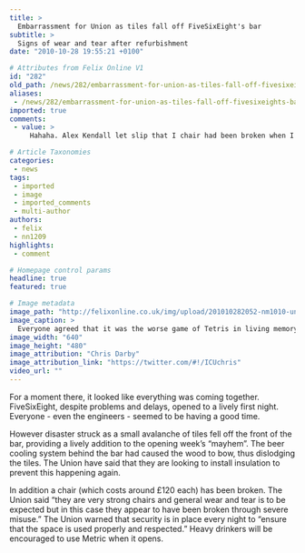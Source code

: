 ```yaml
---
title: >
  Embarrassment for Union as tiles fall off FiveSixEight's bar
subtitle: >
  Signs of wear and tear after refurbishment
date: "2010-10-28 19:55:21 +0100"

# Attributes from Felix Online V1
id: "282"
old_path: /news/282/embarrassment-for-union-as-tiles-fall-off-fivesixeights-bar
aliases:
 - /news/282/embarrassment-for-union-as-tiles-fall-off-fivesixeights-bar
imported: true
comments:
 - value: >
     Hahaha. Alex Kendall let slip that I chair had been broken when I was talking to him the other night, but when I said "what was that about a broken chair?" he managed to cover it up by saying "oh no, we were worried that one MIGHT get broken because they're quite nice...". <br> <br>I'll have to watch him. Sneaky. ;o),D'oh. I wish I'd proof-read that comment before posting.,It's a real shame that the venue's not been finished to a high enough standard. FiveSixEight has the potential to be an awesome bar. It'll be like what Eastside could've been if it looked better, was cheaper, and had the longest student bar in London.,testing... please ignore, sorry for spam,8f9zAg , [url=http://uycwhxmpnlmv.com/]uycwhxmpnlmv[/url], [link=http://kazlxcffrkfj.com/]kazlxcffrkfj[/link], http://mvjkmqvapxfe.com/

# Article Taxonomies
categories:
 - news
tags:
 - imported
 - image
 - imported_comments
 - multi-author
authors:
 - felix
 - nn1209
highlights:
 - comment

# Homepage control params
headline: true
featured: true

# Image metadata
image_path: "http://felixonline.co.uk/img/upload/201010282052-nm1010-unionemb.jpg"
image_caption: >
  Everyone agreed that it was the worse game of Tetris in living memory
image_width: "640"
image_height: "480"
image_attribution: "Chris Darby"
image_attribution_link: "https://twitter.com/#!/ICUchris"
video_url: ""
---
```


For a moment there, it looked like everything was coming together. FiveSixEight, despite problems and delays, opened to a lively first night. Everyone - even the engineers - seemed to be having a good time.

However disaster struck as a small avalanche of tiles fell off the front of the bar, providing a lively addition to the opening week’s “mayhem”. The beer cooling system behind the bar had caused the wood to bow, thus dislodging the tiles. The Union have said that they are looking to install insulation to prevent this happening again.

In addition a chair (which costs around £120 each) has been broken. The Union said “they are very strong chairs and general wear and tear is to be expected but in this case they appear to have been broken through severe misuse.” The Union warned that security is in place every night to “ensure that the space is used properly and respected.” Heavy drinkers will be encouraged to use Metric when it opens.
